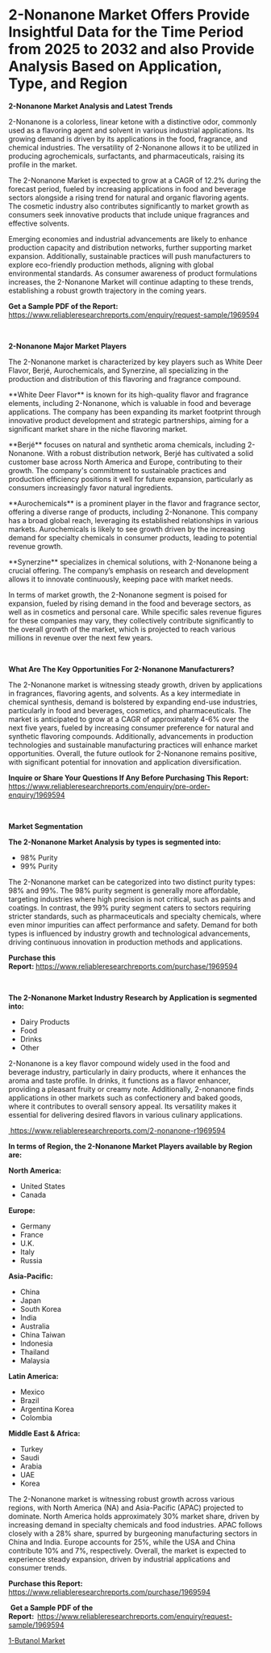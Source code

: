 <p><h1>2-Nonanone Market Offers Provide Insightful Data for the Time Period from 2025 to 2032 and also Provide Analysis Based on Application, Type, and Region</h1></p><p><strong>2-Nonanone Market Analysis and Latest Trends</strong></p>
<p><p>2-Nonanone is a colorless, linear ketone with a distinctive odor, commonly used as a flavoring agent and solvent in various industrial applications. Its growing demand is driven by its applications in the food, fragrance, and chemical industries. The versatility of 2-Nonanone allows it to be utilized in producing agrochemicals, surfactants, and pharmaceuticals, raising its profile in the market.</p><p>The 2-Nonanone Market is expected to grow at a CAGR of 12.2% during the forecast period, fueled by increasing applications in food and beverage sectors alongside a rising trend for natural and organic flavoring agents. The cosmetic industry also contributes significantly to market growth as consumers seek innovative products that include unique fragrances and effective solvents. </p><p>Emerging economies and industrial advancements are likely to enhance production capacity and distribution networks, further supporting market expansion. Additionally, sustainable practices will push manufacturers to explore eco-friendly production methods, aligning with global environmental standards. As consumer awareness of product formulations increases, the 2-Nonanone Market will continue adapting to these trends, establishing a robust growth trajectory in the coming years.</p></p>
<p><strong>Get a Sample PDF of the Report:&nbsp;</strong> <a href="https://www.reliableresearchreports.com/enquiry/request-sample/1969594?utm_campaign=3034&utm_medium=2&utm_source=Github&utm_content=ia&utm_term=03042025&utm_id=2-nonanone">https://www.reliableresearchreports.com/enquiry/request-sample/1969594</a></p>
<p>&nbsp;</p>
<p><strong>2-Nonanone Major Market Players</strong></p>
<p><p>The 2-Nonanone market is characterized by key players such as White Deer Flavor, Berjé, Aurochemicals, and Synerzine, all specializing in the production and distribution of this flavoring and fragrance compound. </p><p>**White Deer Flavor** is known for its high-quality flavor and fragrance elements, including 2-Nonanone, which is valuable in food and beverage applications. The company has been expanding its market footprint through innovative product development and strategic partnerships, aiming for a significant market share in the niche flavoring market.</p><p>**Berjé** focuses on natural and synthetic aroma chemicals, including 2-Nonanone. With a robust distribution network, Berjé has cultivated a solid customer base across North America and Europe, contributing to their growth. The company's commitment to sustainable practices and production efficiency positions it well for future expansion, particularly as consumers increasingly favor natural ingredients.</p><p>**Aurochemicals** is a prominent player in the flavor and fragrance sector, offering a diverse range of products, including 2-Nonanone. This company has a broad global reach, leveraging its established relationships in various markets. Aurochemicals is likely to see growth driven by the increasing demand for specialty chemicals in consumer products, leading to potential revenue growth.</p><p>**Synerzine** specializes in chemical solutions, with 2-Nonanone being a crucial offering. The company’s emphasis on research and development allows it to innovate continuously, keeping pace with market needs.</p><p>In terms of market growth, the 2-Nonanone segment is poised for expansion, fueled by rising demand in the food and beverage sectors, as well as in cosmetics and personal care. While specific sales revenue figures for these companies may vary, they collectively contribute significantly to the overall growth of the market, which is projected to reach various millions in revenue over the next few years.</p></p>
<p>&nbsp;</p>
<p><strong>What Are The Key Opportunities For 2-Nonanone Manufacturers?</strong></p>
<p><p>The 2-Nonanone market is witnessing steady growth, driven by applications in fragrances, flavoring agents, and solvents. As a key intermediate in chemical synthesis, demand is bolstered by expanding end-use industries, particularly in food and beverages, cosmetics, and pharmaceuticals. The market is anticipated to grow at a CAGR of approximately 4-6% over the next five years, fueled by increasing consumer preference for natural and synthetic flavoring compounds. Additionally, advancements in production technologies and sustainable manufacturing practices will enhance market opportunities. Overall, the future outlook for 2-Nonanone remains positive, with significant potential for innovation and application diversification.</p></p>
<p><strong>Inquire or Share Your Questions If Any Before Purchasing This Report:</strong> <a href="https://www.reliableresearchreports.com/enquiry/pre-order-enquiry/1969594?utm_campaign=3034&utm_medium=2&utm_source=Github&utm_content=ia&utm_term=03042025&utm_id=2-nonanone">https://www.reliableresearchreports.com/enquiry/pre-order-enquiry/1969594</a></p>
<p>&nbsp;</p>
<p><strong>Market Segmentation</strong></p>
<p><strong>The 2-Nonanone Market Analysis by types is segmented into:</strong></p>
<p><ul><li>98% Purity</li><li>99% Purity</li></ul></p>
<p><p>The 2-Nonanone market can be categorized into two distinct purity types: 98% and 99%. The 98% purity segment is generally more affordable, targeting industries where high precision is not critical, such as paints and coatings. In contrast, the 99% purity segment caters to sectors requiring stricter standards, such as pharmaceuticals and specialty chemicals, where even minor impurities can affect performance and safety. Demand for both types is influenced by industry growth and technological advancements, driving continuous innovation in production methods and applications.</p></p>
<p><strong>Purchase this Report:&nbsp;</strong><a href="https://www.reliableresearchreports.com/purchase/1969594?utm_campaign=3034&utm_medium=2&utm_source=Github&utm_content=ia&utm_term=03042025&utm_id=2-nonanone">https://www.reliableresearchreports.com/purchase/1969594</a></p>
<p>&nbsp;</p>
<p><strong>The 2-Nonanone Market Industry Research by Application is segmented into:</strong></p>
<p><ul><li>Dairy Products</li><li>Food</li><li>Drinks</li><li>Other</li></ul></p>
<p><p>2-Nonanone is a key flavor compound widely used in the food and beverage industry, particularly in dairy products, where it enhances the aroma and taste profile. In drinks, it functions as a flavor enhancer, providing a pleasant fruity or creamy note. Additionally, 2-nonanone finds applications in other markets such as confectionery and baked goods, where it contributes to overall sensory appeal. Its versatility makes it essential for delivering desired flavors in various culinary applications.</p></p>
<p><a href="https://www.reliableresearchreports.com/2-nonanone-r1969594?utm_campaign=3034&utm_medium=2&utm_source=Github&utm_content=ia&utm_term=03042025&utm_id=2-nonanone">&nbsp;https://www.reliableresearchreports.com/2-nonanone-r1969594</a></p>
<p><strong>In terms of Region, the 2-Nonanone Market Players available by Region are:</strong></p>
<p>
    <p> <strong> North America: </strong>
        <ul>
            <li>United States</li>
            <li>Canada</li>
        </ul>
        </p> 
    <p> <strong> Europe: </strong>
        <ul>
            <li>Germany</li>
            <li>France</li>
            <li>U.K.</li>
            <li>Italy</li>
            <li>Russia</li>
        </ul>
        </p> 
    <p> <strong> Asia-Pacific: </strong>
        <ul>
            <li>China</li>
            <li>Japan</li>
            <li>South Korea</li>
            <li>India</li>
            <li>Australia</li>
            <li>China Taiwan</li>
            <li>Indonesia</li>
            <li>Thailand</li>
            <li>Malaysia</li>
        </ul>
        </p> 
    <p> <strong> Latin America: </strong>
        <ul>
            <li>Mexico</li>
            <li>Brazil</li>
            <li>Argentina Korea</li>
            <li>Colombia</li>
        </ul>
        </p> 
    <p> <strong> Middle East & Africa: </strong>
        <ul>
            <li>Turkey</li>
            <li>Saudi</li>
            <li>Arabia</li>
            <li>UAE</li>
            <li>Korea</li>
        </ul>
    </p>
    </p>
<p><p>The 2-Nonanone market is witnessing robust growth across various regions, with North America (NA) and Asia-Pacific (APAC) projected to dominate. North America holds approximately 30% market share, driven by increasing demand in specialty chemicals and food industries. APAC follows closely with a 28% share, spurred by burgeoning manufacturing sectors in China and India. Europe accounts for 25%, while the USA and China contribute 10% and 7%, respectively. Overall, the market is expected to experience steady expansion, driven by industrial applications and consumer trends.</p></p>
<p><strong>Purchase this Report: </strong><a href="https://www.reliableresearchreports.com/purchase/1969594?utm_campaign=3034&utm_medium=2&utm_source=Github&utm_content=ia&utm_term=03042025&utm_id=2-nonanone">https://www.reliableresearchreports.com/purchase/1969594</a></p>
<p>&nbsp;<strong>Get a Sample PDF of the Report:&nbsp;&nbsp;</strong><a href="https://www.reliableresearchreports.com/enquiry/request-sample/1969594?utm_campaign=3034&utm_medium=2&utm_source=Github&utm_content=ia&utm_term=03042025&utm_id=2-nonanone">https://www.reliableresearchreports.com/enquiry/request-sample/1969594</a></p>
<p><strong></strong></p>
<p><p><a href="https://github.com/chkrselia/Market-Research-Report-List-1/blob/main/1-butanol-market.md?utm_campaign=3034&utm_medium=2&utm_source=Github&utm_content=ia&utm_term=03042025&utm_id=2-nonanone">1-Butanol Market</a></p></p>